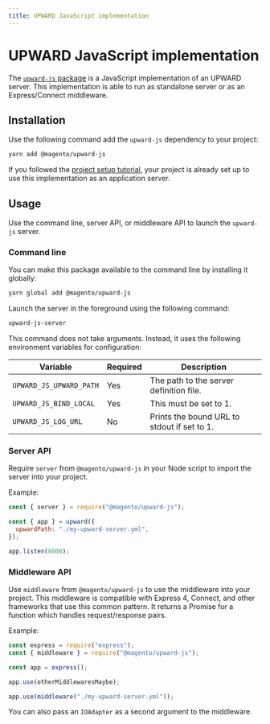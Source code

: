 ```yaml
---
title: UPWARD JavaScript implementation
---
```


# UPWARD JavaScript implementation

The [`upward-js` package][] is a JavaScript implementation of an UPWARD server.
This implementation is able to run as standalone server or as an Express/Connect middleware.

[`upward-js` package]: https://github.com/magento/pwa-studio/tree/master/packages/upward-js

## Installation

Use the following command add the `upward-js` dependency to your project:

```sh
yarn add @magento/upward-js
```

<InlineAlert variant="info" slots="text"/>

If you followed the [project setup tutorial][], your project is already set up to use this implementation as an application server.

[project setup tutorial]: /tutorials/setup-storefront/

## Usage

Use the command line, server API, or middleware API to launch the `upward-js` server.

### Command line

You can make this package available to the command line by installing it globally:

```sh
yarn global add @magento/upward-js
```

Launch the server in the foreground using the following command:

```sh
upward-js-server
```

This command does not take arguments.
Instead, it uses the following environment variables for configuration:

| Variable                | Required | Description                                 |
| ----------------------- | -------- | ------------------------------------------- |
| `UPWARD_JS_UPWARD_PATH` | Yes      | The path to the server definition file.     |
| `UPWARD_JS_BIND_LOCAL`  | Yes      | This must be set to 1.                      |
| `UPWARD_JS_LOG_URL`     | No       | Prints the bound URL to stdout if set to 1. |

### Server API

Require `server` from `@magento/upward-js` in your Node script to import the server into your project.

Example:

```js
const { server } = require("@magento/upward-js");

const { app } = upward({
  upwardPath: "./my-upward-server.yml",
});

app.listen(8000);
```

### Middleware API

Use `middleware` from `@magento/upward-js` to use the middleware into your project.
This middleware is compatible with Express 4, Connect, and other frameworks that use this common pattern.
It returns a Promise for a function which handles request/response pairs.

Example:

```js
const express = require("express");
const { middleware } = require("@magento/upward-js");

const app = express();

app.use(otherMiddlewaresMaybe);

app.use(middleware("./my-upward-server.yml"));
```

You can also pass an `IOAdapter` as a second argument to the middleware.

